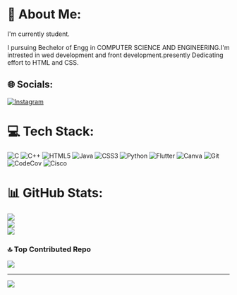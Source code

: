 # 💫 About Me:
I'm currently student.


I pursuing Bechelor of Engg in COMPUTER SCIENCE AND ENGINEERING.I'm intrested in wed development and front development.presently Dedicating effort to HTML and CSS.



## 🌐 Socials:
[![Instagram](https://img.shields.io/badge/Instagram-%23E4405F.svg?logo=Instagram&logoColor=white)](https://instagram.com/mr_nikhilsshetty) 

# 💻 Tech Stack:
![C](https://img.shields.io/badge/c-%2300599C.svg?style=flat-square&logo=c&logoColor=white) ![C++](https://img.shields.io/badge/c++-%2300599C.svg?style=flat-square&logo=c%2B%2B&logoColor=white) ![HTML5](https://img.shields.io/badge/html5-%23E34F26.svg?style=flat-square&logo=html5&logoColor=white) ![Java](https://img.shields.io/badge/java-%23ED8B00.svg?style=flat-square&logo=openjdk&logoColor=white) ![CSS3](https://img.shields.io/badge/css3-%231572B6.svg?style=flat-square&logo=css3&logoColor=white) ![Python](https://img.shields.io/badge/python-3670A0?style=flat-square&logo=python&logoColor=ffdd54) ![Flutter](https://img.shields.io/badge/Flutter-%2302569B.svg?style=flat-square&logo=Flutter&logoColor=white) ![Canva](https://img.shields.io/badge/Canva-%2300C4CC.svg?style=flat-square&logo=Canva&logoColor=white) ![Git](https://img.shields.io/badge/git-%23F05033.svg?style=flat-square&logo=git&logoColor=white) ![CodeCov](https://img.shields.io/badge/codecov-%23ff0077.svg?style=flat-square&logo=codecov&logoColor=white) ![Cisco](https://img.shields.io/badge/cisco-%23049fd9.svg?style=flat-square&logo=cisco&logoColor=black)
# 📊 GitHub Stats:
![](https://github-readme-stats.vercel.app/api?username=Nikhilshettys&theme=shadow_blue&hide_border=false&include_all_commits=true&count_private=true)<br/>
![](https://github-readme-streak-stats.herokuapp.com/?user=Nikhilshettys&theme=shadow_blue&hide_border=false)<br/>
![](https://github-readme-stats.vercel.app/api/top-langs/?username=Nikhilshettys&theme=shadow_blue&hide_border=false&include_all_commits=true&count_private=true&layout=compact)

### 🔝 Top Contributed Repo
![](https://github-contributor-stats.vercel.app/api?username=Nikhilshettys&limit=5&theme=dark&combine_all_yearly_contributions=true)

---
[![](https://visitcount.itsvg.in/api?id=Nikhilshettys&icon=4&color=1)](https://visitcount.itsvg.in)

